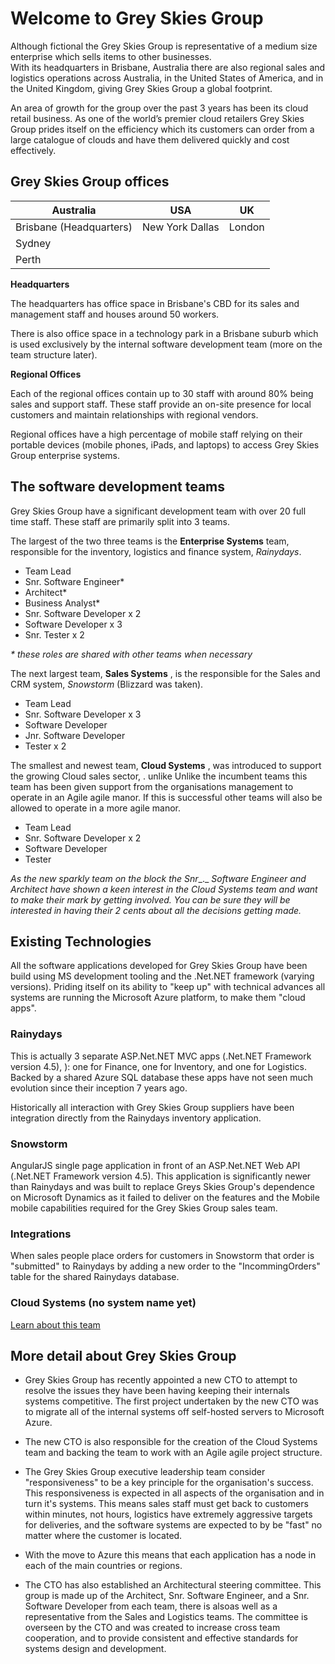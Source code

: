 # Welcome to Grey Skies Group

Although fictional the Grey Skies Group is representative of a medium size enterprise which sells items to other businesses.  
With its headquarters in Brisbane, Australia there are also regional sales and logistics operations across Australia, in the United States of America, and in the United Kingdom, giving Grey Skies Group a global footprint.

An area of growth for the group over the past 3 years has been its cloud retail business. As one of the world’s premier cloud retailers Grey Skies Group prides itself on the efficiency which its customers can order from a large catalogue of clouds and have them delivered quickly and cost effectively. 

## Grey Skies Group offices

| **Australia**   | **USA** | **UK** |
| --- | --- | --- |
| Brisbane (Headquarters)  | New York Dallas | London
 |Sydney
 | Perth

**Headquarters**

The headquarters has office space in Brisbane&#39;s CBD for its sales and management staff and houses around 50 workers.

There is also office space in a technology park in a Brisbane suburb which is used exclusively by the internal software development team (more on the team structure later).

**Regional Offices**

Each of the regional offices contain up to 30 staff with around 80% being sales and support staff. These staff provide an on-site presence for local customers and maintain relationships with regional vendors.

Regional offices have a high percentage of mobile staff relying on their portable devices (mobile phones, iPads, and laptops) to access Grey Skies Group enterprise systems.

## The software development teams

Grey Skies Group have a significant development team with over 20 full time staff. These staff are primarily split into 3 teams.

The largest of the two three teams is the **Enterprise Systems** team, responsible for the inventory, logistics and finance system, _Rainydays_.

- Team Lead
- Snr. Software Engineer\*
- Architect\*
- Business Analyst\*
- Snr. Software Developer x 2
- Software Developer x 3
- Snr. Tester x 2

_\* these roles are shared with other teams when necessary_

The next largest team, **Sales Systems** , is the responsible for the Sales and CRM system, _Snowstorm_ (Blizzard was taken).

- Team Lead
- Snr. Software Developer x 3
- Software Developer
- Jnr. Software Developer
- Tester x 2

The smallest and newest team, **Cloud Systems** , was introduced to support the growing Cloud sales sector, . unlike Unlike the incumbent teams this team has been given support from the organisations management to operate in an Agile agile manor. If this is successful other teams will also be allowed to operate in a more agile manor.

- Team Lead
- Snr. Software Developer x 2
- Software Developer
- Tester

_As the new sparkly team on the block the Snr__._ _Software Engineer and Architect have shown a keen interest in the Cloud Systems team and want to make their mark by getting involved. You can be sure they will be interested in having their 2 cents about all the decisions getting made._

## Existing Technologies

All the software applications developed for Grey Skies Group have been build using MS development tooling and the .Net.NET framework (varying versions). Priding itself on its ability to &quot;keep up&quot; with technical advances all systems are running the Microsoft Azure platform, to make them &quot;cloud apps&quot;.

### Rainydays

This is actually 3 separate ASP.Net.NET MVC apps (.Net.NET Framework version 4.5), ): one for Finance, one for Inventory, and one for Logistics. Backed by a shared Azure SQL database these apps have not seen much evolution since their inception 7 years ago.

Historically all interaction with Grey Skies Group suppliers have been integration directly from the Rainydays inventory application.

### Snowstorm

AngularJS single page application in front of an ASP.Net.NET Web API (.Net.NET Framework version 4.5). This application is significantly newer than Rainydays and was built to replace Greys Skies Group&#39;s dependence on Microsoft Dynamics as it failed to deliver on the features and the Mobile mobile capabilities required for the Grey Skies Group sales team.

### Integrations

When sales people place orders for customers in Snowstorm that order is &quot;submitted&quot; to Rainydays by adding a new order to the &quot;IncommingOrders&quot; table for the shared Rainydays database.

### Cloud Systems (no system name yet)

[Learn about this team](team-cloudsystems.md)

## More detail about Grey Skies Group

- Grey Skies Group has recently appointed a new CTO to attempt to resolve the issues they have been having keeping their internals systems competitive. The first project undertaken by the new CTO was to migrate all of the internal systems off self-hosted servers to Microsoft Azure.

- The new CTO is also responsible for the creation of the Cloud Systems team and backing the team to work with an Agile agile project structure.

- The Grey Skies Group executive leadership team consider &quot;responsiveness&quot; to be a key principle for the organisation&#39;s success. This responsiveness is expected in all aspects of the organisation and in turn it&#39;s systems. This means sales staff must get back to customers within minutes, not hours, logistics have extremely aggressive targets for deliveries, and the software systems are expected to by be &quot;fast&quot; no matter where the customer is located.

- With the move to Azure this means that each application has a node in each of the main countries or regions.

- The CTO has also established an Architectural steering committee. This group is made up of the Architect, Snr. Software Engineer, and a Snr. Software Developer from each team, there is alsoas well as a representative from the Sales and Logistics teams. The committee is overseen by the CTO and was created to increase cross team cooperation, and to provide consistent and effective standards for systems design and development.
